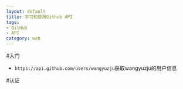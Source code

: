 ```yaml
---
layout: default
title: 学习和使用Github API
tags:
- GitHub
- API
category: web
---
```

#入门
+ `https://api.github.com/users/wangyuzju`获取wangyuzju的用户信息

#认证

